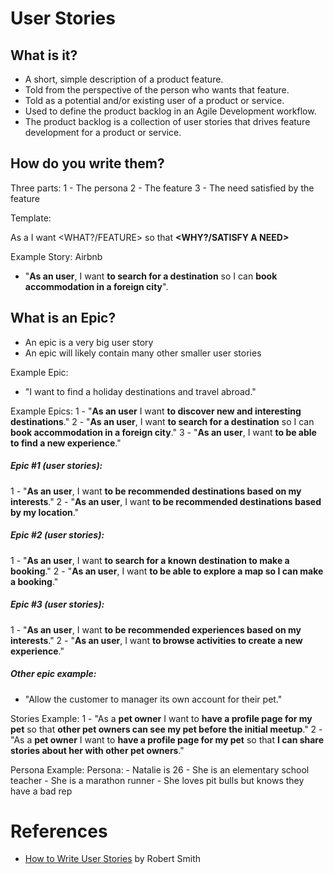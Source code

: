 # User Stories

## What is it?

- A short, simple description of a product feature.
- Told from the perspective of the person who wants that feature.
- Told as a potential and/or existing user of a product or service.
- Used to define the product backlog in an Agile Development workflow.
- The product backlog is a collection of user stories that drives feature development for a product or service.

## How do you write them?
Three parts:
1 - The persona
2 - The feature
3 - The need satisfied by the feature

Template:

As a __<USER ROLE>__ I want <WHAT?/FEATURE> so that __<WHY?/SATISFY A NEED>__

Example Story: Airbnb
- "**As an user**, I want **to search for a destination** so I can **book accommodation in a foreign city**".

## What is an Epic?
- An epic is a very big user story
- An epic will likely contain many other smaller user stories

Example Epic:
- "I want to find a holiday destinations and travel abroad."

Example Epics:
1 - "**As an user** I want **to discover new and interesting destinations**."
2 - "**As an user**, I want **to search for a destination** so I can **book accommodation in a foreign city**."
3 - "**As an user**, I want **to be able to find a new experience**."

##### Epic #1 (user stories):
1 - "**As an user**, I want **to be recommended destinations based on my interests**."
2 - "**As an user**, I want **to be recommended destinations based by my location**."

##### Epic #2 (user stories):
1 - "**As an user**, I want **to search for a known destination to make a booking**."
2 - "**As an user**, I want **to be able to explore a map so I can make a booking**."

##### Epic #3 (user stories):
1 - "**As an user**, I want **to be recommended experiences based on my interests**."
2 - "**As an user**, I want **to browse activities to create a new experience**."

##### Other epic example:
- "Allow the customer to manager its own account for their pet."

Stories Example:
1 - "As a **pet owner** I want to **have a profile page for my pet** so that **other pet owners can see my pet before the initial meetup**."
2 - "As a **pet owner** I want to **have a profile page for my pet** so that **I can share stories about her with other pet owners**."


Persona Example:
	Persona:
		- Natalie is 26
		- She is an elementary school teacher
		- She is a marathon runner
		- She loves pit bulls but knows they have a bad rep


# References
- [How to Write User Stories](https://www.youtube.com/watch?v=eYZ8vBXL1kk) by Robert Smith